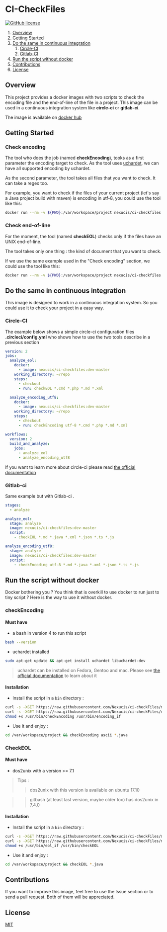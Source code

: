 CI-CheckFiles
=============
[![GitHub license](https://img.shields.io/badge/license-MIT-blue.svg)](./LICENSE)

1. [Overview](#overview) 
2. [Getting Started](#getting-started)
3. [Do the same in continuous integration](#do-the-same-in-continuous-integration)
   1. [Circle-CI](#circle-ci)
   2. [Gitlab-CI](#gitlab-ci)
4. [Run the script without docker](#run-the-script-without-docker)
5. [Contributions](#contributions)
6. [License](#license)

## Overview

This project provides a docker images with two scripts to check the encoding file and the end-of-line of the file in a project. This image can be used in a continuous integration system like **circle-ci** or **gitlab-ci**. 

The image is available on [docker hub](https://hub.docker.com/r/nexucis/ci-checkfiles/)

## Getting Started

### Check encoding
The tool who does the job (named **checkEncoding**), tooks as a first parameter the encoding target to check. 
As the tool uses [uchardet](https://www.freedesktop.org/wiki/Software/uchardet/), we can have all supported encoding by uchardet.

As the second parameter, the tool takes all files that you want to check. It can take a regex too.

For example, you want to check if the files of your current project (let's say a Java project build with maven) is encoding in utf-8, you could use the tool like this: 

```bash
docker run --rm -v ${PWD}:/var/workspace/project nexucis/ci-checkfiles /bin/bash -c "cd /var/workspace/project && checkEncoding utf-8 *.md *.java *.xml"
``` 

### Check end-of-line
For the moment, the tool (named **checkEOL**) checks only if the files have an UNIX end-of-line.

The tool takes only one thing : the kind of document that you want to check.

If we use the same example used in the "Check encoding" section, we could use the tool like this:

```bash
docker run --rm -v ${PWD}:/var/workspace/project nexucis/ci-checkfiles /bin/bash -c "cd /var/workspace/project && checkEOL *.md *.java *.xml"
``` 

## Do the same in continuous integration

This image is designed to work in a continuous integration system. So you could use it to check your project in a easy way.

### Circle-CI

The example below shows a simple circle-ci configuration files **.circleci/config.yml** who shows how to use the two tools describe in a previous section

```yaml
version: 2
jobs:
  analyze_eol:
    docker:
      - image: nexucis/ci-checkfiles:dev-master
    working_directory: ~/repo
    steps:
      - checkout
      - run: checkEOL *.cmd *.php *.md *.xml
      
  analyze_encoding_utf8:
    docker:
      - image: nexucis/ci-checkfiles:dev-master
    working_directory: ~/repo
    steps:
      - checkout
      - run: checkEncoding utf-8 *.cmd *.php *.md *.xml
      
workflows:
  version: 2
  build_and_analyze:
    jobs:
      - analyze_eol
      - analyze_encoding_utf8
```
If you want to learn more about circle-ci please read [the official documentation](https://circleci.com/docs/2.0/)

### Gitlab-ci
Same example but with Gitlab-ci .

```yaml
stages:
  - analyze

analyze_eol:
  stage: analyze
  image: nexucis/ci-checkfiles:dev-master
  script:
    - checkEOL *.md *.java *.xml *.json *.ts *.js

analyze_encoding_utf8:
  stage: analyze
  image: nexucis/ci-checkfiles:dev-master
  script:
    - checkEncoding utf-8 *.md *.java *.xml *.json *.ts *.js
```

## Run the script without docker
Docker bothering you ? You think that is overkill to use docker to run just to tiny script ? Here is the way to use it without docker.

### checkEncoding

#### Must have

* a bash in version 4 to run this script

```bash
bash --version
```

* uchardet installed
  
```bash
sudo apt-get update && apt-get install uchardet libuchardet-dev
```

> uchardet can be installed on Fedora, Gentoo and mac. Please see [the official documentation](https://www.freedesktop.org/wiki/Software/uchardet/) to learn about it

#### Installation

* Install the script in a `bin` directory : 

```bash
curl -s -XGET https://raw.githubusercontent.com/Nexucis/ci-checkFiles/master/encoding/encoding_if.sh > /usr/bin/encoding_if
curl -s -XGET https://raw.githubusercontent.com/Nexucis/ci-checkFiles/master/encoding/checkEncoding.sh > /usr/bin/checkEncoding
chmod +x /usr/bin/checkEncoding /usr/bin/encoding_if
```

* Use it and enjoy : 

```bash
cd /var/workspace/project && checkEncoding ascii *.java
```

### CheckEOL

#### Must have

* dos2unix with a version >= 7.1

> Tips : 
>>dos2unix with this version is available on ubuntu 17.10

>> gitbash (at least last version, maybe older too) has dos2unix in 7.4.0

#### Installation

* Install the script in a `bin` directory : 

```bash
curl -s -XGET https://raw.githubusercontent.com/Nexucis/ci-checkFiles/master/eol/eol_if.sh > /usr/bin/eol_if
curl -s -XGET https://raw.githubusercontent.com/Nexucis/ci-checkFiles/master/eol/checkEOL.sh > /usr/bin/checkEOL
chmod +x /usr/bin/eol_if /usr/bin/checkEOL
```

* Use it and enjoy : 

```bash
cd /var/workspace/project && checkEOL *.java
```

## Contributions
If you want to improve this image, feel free to use the Issue section or to send a pull request. Both of them will be appreciated.

## License
[MIT](./LICENSE)
